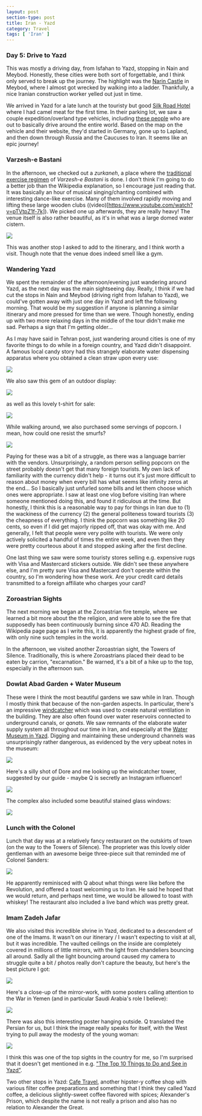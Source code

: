 ```yaml
---
layout: post
section-type: post
title: Iran - Yazd
category: Travel
tags: [ 'Iran' ]
---
```


### Day 5: Drive to Yazd

This was mostly a driving day, from Isfahan to Yazd, stopping in Nain and Meybod. 
Honestly, these cities were both sort of forgettable, and I think only served to break 
up the journey. The highlight was the 
[Narin Castle](https://en.wikipedia.org/wiki/Narin_Qal%27eh)
in Meybod, where I almost got wrecked by walking into a ladder. Thankfully,
a nice Iranian construction worker yelled out just in time.

We arrived in Yazd for a late lunch at the touristy but good
[Silk Road Hotel](https://www.tripadvisor.com/Hotel_Review-g303962-d734943-Reviews-Silk_Road_Hotel-Yazd_Yazd_Province.html)
where I had camel meat for the first time. In their parking lot, we saw a couple 
expedition/overland type vehicles, including 
[these people](https://www.to-the-worlds-end.com/) who are out to basically
drive around the entire world. Based on the map on the vehicle and their website, they'd
started in Germany, gone up to Lapland, and then down through Russia and the Caucuses to 
Iran. It seems like an epic journey! 

### Varzesh-e Bastani

In the afternoon, we checked out a *zurkaneh*, a place where the 
[traditional exercise regimen](https://en.wikipedia.org/wiki/Pahlevani_and_zoorkhaneh_rituals)
of *Varzesh-e Bastani* is done. I don't think
I'm going to do a better job than the Wikipedia explanation, so I encourage just reading that.
It was basically an hour of musical singing/chanting combined with interesting dance-like 
exercise. Many of them involved rapidly moving and lifting these large wooden clubs 
((video)[https://www.youtube.com/watch?v=pTVtpZ1f-7k]). We picked one up afterwards, they are really heavy! The venue itself is also rather beautiful, as it's in what was a large domed water cistern.

![](https://lh3.googleusercontent.com/DVWEJR7eFJNDwE_U18iqQNnabQ2TlLudtth0IThElud3f7ts04WHQt2nvNT9ip2rdH9HP7NWXDFt7B_kL8on2F7ZGfRe9V-hI4aEnobZu0em_TBVEAHq87E82YrcjcENraXhk8k9Iw=w2400)

This was another stop I asked to add to the itinerary, and I think worth a visit. Though note that the venue does indeed smell like a gym.

### Wandering Yazd

We spent the remainder of the afternoon/evening just wandering around Yazd, as the next day
was the main sightseeing day. Really, I think if we had cut the stops in Nain and Meybod 
(driving right from Isfahan to Yazd), we could've gotten away with just one day in Yazd and left the following morning. That would be my suggestion if anyone is planning a similar itinerary 
and more pressed for time than we were. Though honestly, ending up with two more relaxing days in the middle of the tour didn't make me sad. Perhaps a sign that I'm getting older... 

As I may have said in Tehran post, just wandering around cities is one of my favorite things to do while in a foreign country, and Yazd didn't disappoint. A famous local candy story had this strangely elaborate water dispensing apparatus where you obtained a clean straw upon every use:

![](https://lh3.googleusercontent.com/MOKLoXLfz4ug155DUpHMJ6EG_v1aAqWDrPBwgTFg3McCwFsON2aGGWH9BP6AqiaR_zi4WMCK-hWJTMn_K9rYP6LPRddlqh4XDfvSYCyIkj6OZS0zX6202zUbXtFuoNUU_YkXqXDsHg=w2400)

We also saw this gem of an outdoor display:

![](https://lh3.googleusercontent.com/CaH5Tr_zLLW_yiZfCIfpYK6Usu1SVKn3aSr5nRKP5NS8x62-pfDvVSFO7bCYBlphfY0NBknExnH-VqnG8AbPS-JpwFuCIsU4fkmNuZEQ_GBDPy3e0t51gMpDx9UOkZuFXNxCw6jFCg=w2400)

as well as this lovely t-shirt for sale:

![](https://lh3.googleusercontent.com/Gz9qcJoQFqLnuuPFIcw6B0l37jEf0WxttcKzS0zAxJMmwo4YmwQRdJIf4n3Pb-mSHQuliCH6NzhPK_E6mhbuBzn3vnZtnZMi9An6LWtwnd5q6Aaibdqz3r4Bt28WX6La1lw39lTnyA=w2400)

While walking around, we also purchased some servings of popcorn. I mean, how could one resist the smurfs?

![](https://lh3.googleusercontent.com/fu9MArPDzYKLkDhZCkrQEUCefPZja0qe2K73Ga13sOFdJ_HZ1i804tcTyG7I-lW52eBrxS4A2-36QSO81NtIK8qCx0hSBXUHGL0cX-lrHnBELFTMS6V283iHsCuR_pHA5YA7P8o6Ew=w2400)

Paying for these was a bit of a struggle, as there was a language barrier with the vendors. Unsurprisingly, a random person selling popcorn on the street probably doesn't get
that many foreign tourists. My own lack of familiarity with the currency didn't help - it turns out it's just more difficult to reason about money when every bill has what seems like infinity
zeros at the end... So I basically just unfurled some bills and let them 
choose which ones were appropriate. I saw at least one vlog before visiting Iran where someone mentioned doing this, and found it ridiculous at the time. But honestly, I think this is a reasonable way to pay for things in Iran due to (1) the wackiness of the currency (2) the general politeness toward tourists (3) the cheapness of everything. I think the popcorn was something like 20 cents, so even if I did get majorly ripped off, that was okay with me.
And generally, I felt that people were very polite with tourists. We were only actively solicited a handful of times the entire week, and even then they were pretty courteous about it and stopped asking after the first decline.

One last thing we saw were some touristy stores selling e.g. expensive rugs with Visa and Mastercard stickers outside. We didn't see these anywhere else, and I'm pretty sure
Visa and Mastercard don't operate within the country, so I'm wondering how these work. Are your
credit card details transmitted to a foreign affiliate who charges your card? 

### Zoroastrian Sights

The next morning we began at the Zoroastrian fire temple, where we learned a bit more about the the religion, and were able to see the fire that supposedly has been continuously burning since 470 AD. Reading the Wikipedia page page as I write this, it is apparently the 
highest grade of fire, with only nine such temples in the world. 

In the afternoon, we visited another Zoroastrian sight, the Towers of Silence. Traditionally,
this is where Zoroastrians placed their dead to be eaten by carrion, "excarnation." Be warned,
it's a bit of a hike up to the top, especially in the afternoon sun. 

### Dowlat Abad Garden + Water Museum

These were I think the most beautiful gardens we saw while in Iran. Though I mostly think that 
because of the non-garden aspects. In particular, there's an impressive 
[windcatcher](https://en.wikipedia.org/wiki/Windcatcher)
which was used to create natural ventilation in the building. They are also often found over
water reservoirs connected to underground canals, or *qanats*. We saw remnants of the elaborate water supply system all throughout our time in Iran, and especially at the 
[Water Museum in Yazd](https://www.lonelyplanet.com/iran/yazd/attractions/yazd-water-museum/a/poi-sig/1444314/361017).
Digging and maintaining these underground channels was unsurprisingly rather dangerous, as evidenced by the very upbeat notes in the museum:

![](https://lh3.googleusercontent.com/64UGLFMG8j9530fgTYAntVMOUO6rkL0DDQPAxDtOxg1p3HaN9x7PJATbCZaiTggfEBb6mvOkDcJf3SIt3tv_KD9RFuAtkntS0459_IXvxQgXiSkBtZsmEjFFfGi6teFMGvjlKIjQJQ=w2400)

Here's a silly shot of Dore and me 
looking up the windcatcher tower, suggested by our guide - maybe Q is secretly an Instagram influencer!

![](https://lh3.googleusercontent.com/kaX_ulPRJvEPOXzik_3KVXyhNG5mmfUQSw29y5c2I3KAvpd-t3dd3Jo_OpzIYLBbSpg77nxEk_SeYqM_SFHfBGh00Dco3tUUKxBFA4OwEsvg6kN6OVvU9I7d8vk5WlgGRrCxN-e32Q=w2400)

The complex also included some beautiful stained glass windows:

![](https://lh3.googleusercontent.com/tV0_yDBVdr2cmEZ8DbzKfc4nSdPGpWatzO_eiadoQfxhLowm7nxbmsUHMsY9LoK3Kq4cgstZXgia07G9lf71JsagzbGQguaYUd1UwWdnIi0k9kGOgyDEZerDD7BFw7UmcquabfZkUw=w2400)


### Lunch with the Colonel

Lunch that day was at a relatively fancy restaurant on the outskirts of town (on the way to the Towers of Silence). The proprieter was this lovely older gentleman with an awesome beige three-piece suit that reminded me of Colonel Sanders:

![](https://lh3.googleusercontent.com/JLt6xb5xKPp2B6LRDmSx3vfa5sby29ownzZn_vE9HQLUaZ0ed40mIyKAjTnvm0tEuq7nT3YRHXHrB1-_dljNh67HSbXyKO5CdCpG50VA76A-bBNH9jraZHDNtTx30fiCEsccoqn3kw=w2400)

He apparently reminisced with Q about what things were like before the Revolution, and offered a toast welcoming us to Iran. He said he hoped that we would return, and perhaps next time, we would be allowed to toast with whiskey! The restaurant also included a live band which was pretty great.

### Imam Zadeh Jafar

We also visited this incredible shrine in Yazd, dedicated to a descendent of one of the Imams. 
It wasn't on our itinerary / I wasn't expecting to visit at all, but it was incredible. 
The vaulted ceilings on the inside are completely covered in millions of little mirrors, with the light from chandeliers bouncing all around. Sadly all the light bouncing around caused my camera to struggle quite a bit / photos really don't capture the beauty, but here's the best 
picture I got:

![](https://lh3.googleusercontent.com/MTsx8hWAyVihJWAiqLi5dMjnCMD4FH4gbtO758-UhGJlQUHFPX13EQ3kuziVg7ErH1nFFzKbyQKylUs302aKjTJg0gP_v_8QX12QXa4C3kdHRLC37BYlrrprQYo0n_yjID_jXO6qUA=w2400)

Here's a close-up of the mirror-work, with some posters calling attention to the War in Yemen (and in particular Saudi Arabia's role I believe):

![](https://lh3.googleusercontent.com/3KmhgI-1H5L7d41Bw8XbO_C1TpozN5pPr3PtK2K2qnaeeAu5sACf-uAsVOLGJ8-0bQ9mhdWOnRBFvuFrMXHFA6vKUkaFgYpkGDTCnomfavv7Y_UgL9LpLyFn_rSByoYmuei9gRy1-Q=w2400)

There was also this interesting poster hanging outside. Q translated the Persian for us, but I think the image really speaks for itself, with the West trying to pull away the modesty of the young woman:

![](https://lh3.googleusercontent.com/qqjjzQAyBRD-Rfomj5gyUxbmENxFA7x4QRvlTjNWTB5rx80UDRsFm3nE7YQcsM2yjKZCuoBBSrJ9mi0Et7ZNhQsQmko86vJtX9adlJdo4JoKjJ1m5VJy6jTe9Xy3TMRGlrjoibKfUg=w2400)

I think this was one of the top sights in the country for me, so I'm surprised that it doesn't get mentioned in e.g. ["The Top 10 Things to Do and See in Yazd"](https://theculturetrip.com/middle-east/iran/articles/the-top-10-things-to-do-and-see-in-yazd/).

Two other stops in Yazd: [Cafe Travel](https://www.tripadvisor.com/Restaurant_Review-g303962-d12976479-Reviews-Cafe_Travel-Yazd_Yazd_Province.html), another hipster-y coffee shop with various filter coffee preparations and something that I think they called Yazd coffee, a delicious slightly-sweet coffee
flavored with spices; Alexander's Prison, which despite the name is not really a prison and also has no relation to Alexander the Great.